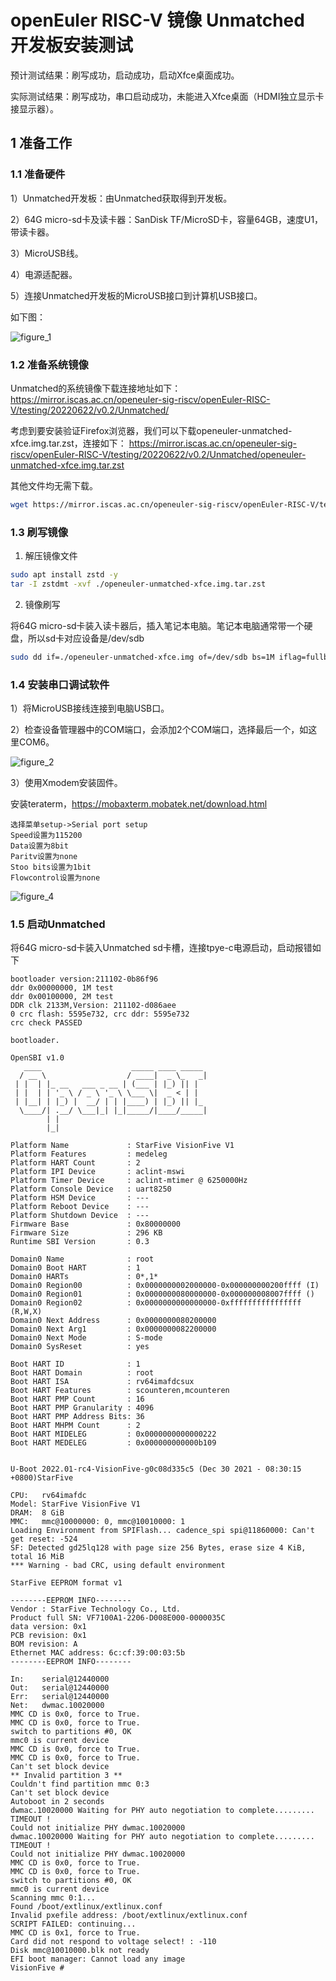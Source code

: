 # openEuler RISC-V 镜像 Unmatched 开发板安装测试 

预计测试结果：刷写成功，启动成功，启动Xfce桌面成功。

实际测试结果：刷写成功，串口启动成功，未能进入Xfce桌面（HDMI独立显示卡接显示器）。

## 1 准备工作

### 1.1 准备硬件

1）Unmatched开发板：由Unmatched获取得到开发板。

2）64G micro-sd卡及读卡器：SanDisk TF/MicroSD卡，容量64GB，速度U1，带读卡器。

3）MicroUSB线。

4）电源适配器。

5）连接Unmatched开发板的MicroUSB接口到计算机USB接口。

如下图：

![figure_1](./images/figure_1.jpg)

### 1.2 准备系统镜像

Unmatched的系统镜像下载连接地址如下： https://mirror.iscas.ac.cn/openeuler-sig-riscv/openEuler-RISC-V/testing/20220622/v0.2/Unmatched/

考虑到要安装验证Firefox浏览器，我们可以下载openeuler-unmatched-xfce.img.tar.zst，连接如下： https://mirror.iscas.ac.cn/openeuler-sig-riscv/openEuler-RISC-V/testing/20220622/v0.2/Unmatched/openeuler-unmatched-xfce.img.tar.zst

其他文件均无需下载。

```bash
wget https://mirror.iscas.ac.cn/openeuler-sig-riscv/openEuler-RISC-V/testing/20220622/v0.2/Unmatched/openeuler-unmatched-xfce.img.tar.zst
```

### 1.3 刷写镜像

1. 解压镜像文件

```bash
sudo apt install zstd -y
tar -I zstdmt -xvf ./openeuler-unmatched-xfce.img.tar.zst
```

2. 镜像刷写

将64G micro-sd卡装入读卡器后，插入笔记本电脑。笔记本电脑通常带一个硬盘，所以sd卡对应设备是/dev/sdb

```bash
sudo dd if=./openeuler-unmatched-xfce.img of=/dev/sdb bs=1M iflag=fullblock oflag=direct conv=fsync status=progress
```

### 1.4 安装串口调试软件

1）将MicroUSB接线连接到电脑USB口。

2）检查设备管理器中的COM端口，会添加2个COM端口，选择最后一个，如这里COM6。

![figure_2](./images/figure_2.png)

3）使用Xmodem安装固件。

安装teraterm，https://mobaxterm.mobatek.net/download.html

    选择菜单setup->Serial port setup
    Speed设置为115200
    Data设置为8bit
    Paritv设置为none
    Stoo bits设置为1bit
    Flowcontrol设置为none

![figure_4](./images/figure_4.png)

### 1.5 启动Unmatched

将64G micro-sd卡装入Unmatched sd卡槽，连接tpye-c电源启动，启动报错如下

```
bootloader version:211102-0b86f96
ddr 0x00000000, 1M test
ddr 0x00100000, 2M test
DDR clk 2133M,Version: 211102-d086aee                                                                                    0 crc flash: 5595e732, crc ddr: 5595e732
crc check PASSED

bootloader.

OpenSBI v1.0
   ____                    _____ ____ _____
  / __ \                  / ____|  _ \_   _|
 | |  | |_ __   ___ _ __ | (___ | |_) || |
 | |  | | '_ \ / _ \ '_ \ \___ \|  _ < | |
 | |__| | |_) |  __/ | | |____) | |_) || |_
  \____/| .__/ \___|_| |_|_____/|____/_____|
        | |
        |_|

Platform Name             : StarFive VisionFive V1
Platform Features         : medeleg
Platform HART Count       : 2
Platform IPI Device       : aclint-mswi
Platform Timer Device     : aclint-mtimer @ 6250000Hz
Platform Console Device   : uart8250
Platform HSM Device       : ---
Platform Reboot Device    : ---
Platform Shutdown Device  : ---
Firmware Base             : 0x80000000
Firmware Size             : 296 KB
Runtime SBI Version       : 0.3

Domain0 Name              : root
Domain0 Boot HART         : 1
Domain0 HARTs             : 0*,1*
Domain0 Region00          : 0x0000000002000000-0x000000000200ffff (I)
Domain0 Region01          : 0x0000000080000000-0x000000008007ffff ()
Domain0 Region02          : 0x0000000000000000-0xffffffffffffffff (R,W,X)
Domain0 Next Address      : 0x0000000080200000
Domain0 Next Arg1         : 0x0000000082200000
Domain0 Next Mode         : S-mode
Domain0 SysReset          : yes

Boot HART ID              : 1
Boot HART Domain          : root
Boot HART ISA             : rv64imafdcsux
Boot HART Features        : scounteren,mcounteren
Boot HART PMP Count       : 16
Boot HART PMP Granularity : 4096
Boot HART PMP Address Bits: 36
Boot HART MHPM Count      : 2
Boot HART MIDELEG         : 0x0000000000000222
Boot HART MEDELEG         : 0x000000000000b109


U-Boot 2022.01-rc4-VisionFive-g0c08d335c5 (Dec 30 2021 - 08:30:15 +0800)StarFive

CPU:   rv64imafdc
Model: StarFive VisionFive V1
DRAM:  8 GiB
MMC:   mmc@10000000: 0, mmc@10010000: 1
Loading Environment from SPIFlash... cadence_spi spi@11860000: Can't get reset: -524
SF: Detected gd25lq128 with page size 256 Bytes, erase size 4 KiB, total 16 MiB
*** Warning - bad CRC, using default environment

StarFive EEPROM format v1

--------EEPROM INFO--------
Vendor : StarFive Technology Co., Ltd.
Product full SN: VF7100A1-2206-D008E000-0000035C
data version: 0x1
PCB revision: 0x1
BOM revision: A
Ethernet MAC address: 6c:cf:39:00:03:5b
--------EEPROM INFO--------

In:    serial@12440000
Out:   serial@12440000
Err:   serial@12440000
Net:   dwmac.10020000
MMC CD is 0x0, force to True.
MMC CD is 0x0, force to True.
switch to partitions #0, OK
mmc0 is current device
MMC CD is 0x0, force to True.
MMC CD is 0x0, force to True.
Can't set block device
** Invalid partition 3 **
Couldn't find partition mmc 0:3
Can't set block device
Autoboot in 2 seconds
dwmac.10020000 Waiting for PHY auto negotiation to complete......... TIMEOUT !
Could not initialize PHY dwmac.10020000
dwmac.10020000 Waiting for PHY auto negotiation to complete......... TIMEOUT !
Could not initialize PHY dwmac.10020000
MMC CD is 0x0, force to True.
MMC CD is 0x0, force to True.
switch to partitions #0, OK
mmc0 is current device
Scanning mmc 0:1...
Found /boot/extlinux/extlinux.conf
Invalid pxefile address: /boot/extlinux/extlinux.conf
SCRIPT FAILED: continuing...
MMC CD is 0x1, force to True.
Card did not respond to voltage select! : -110
Disk mmc@10010000.blk not ready
EFI boot manager: Cannot load any image
VisionFive #


```
